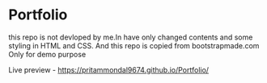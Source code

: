 # Portfolio
this repo is not devloped by me.In have only changed contents and some styling in HTML and CSS.
And this repo is copied from bootstrapmade.com
Only for demo purpose

Live preview - https://pritammondal9674.github.io/Portfolio/

